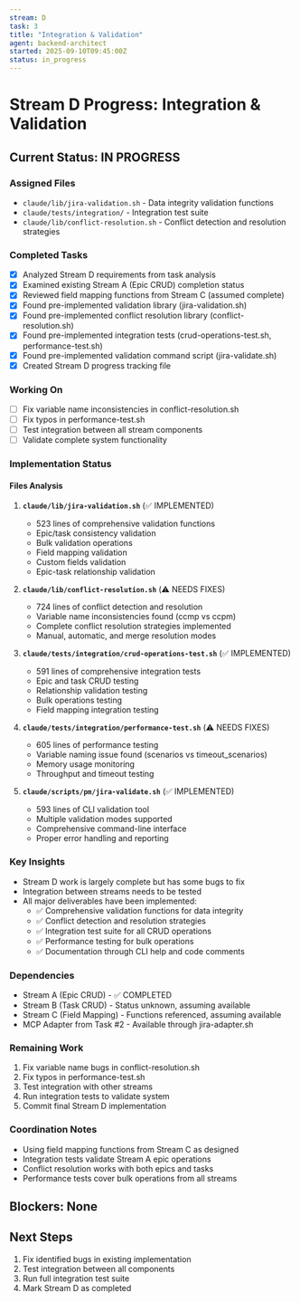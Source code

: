 ```yaml
---
stream: D
task: 3
title: "Integration & Validation"
agent: backend-architect
started: 2025-09-10T09:45:00Z
status: in_progress
---
```


# Stream D Progress: Integration & Validation

## Current Status: IN PROGRESS

### Assigned Files
- `claude/lib/jira-validation.sh` - Data integrity validation functions
- `claude/tests/integration/` - Integration test suite 
- `claude/lib/conflict-resolution.sh` - Conflict detection and resolution strategies

### Completed Tasks
- [x] Analyzed Stream D requirements from task analysis
- [x] Examined existing Stream A (Epic CRUD) completion status
- [x] Reviewed field mapping functions from Stream C (assumed complete)
- [x] Found pre-implemented validation library (jira-validation.sh)
- [x] Found pre-implemented conflict resolution library (conflict-resolution.sh) 
- [x] Found pre-implemented integration tests (crud-operations-test.sh, performance-test.sh)
- [x] Found pre-implemented validation command script (jira-validate.sh)
- [x] Created Stream D progress tracking file

### Working On
- [ ] Fix variable name inconsistencies in conflict-resolution.sh
- [ ] Fix typos in performance-test.sh
- [ ] Test integration between all stream components
- [ ] Validate complete system functionality

### Implementation Status

#### Files Analysis
1. **`claude/lib/jira-validation.sh`** (✅ IMPLEMENTED)
   - 523 lines of comprehensive validation functions
   - Epic/task consistency validation
   - Bulk validation operations
   - Field mapping validation
   - Custom fields validation
   - Epic-task relationship validation

2. **`claude/lib/conflict-resolution.sh`** (⚠️ NEEDS FIXES)
   - 724 lines of conflict detection and resolution
   - Variable name inconsistencies found (ccmp vs ccpm)
   - Complete conflict resolution strategies implemented
   - Manual, automatic, and merge resolution modes

3. **`claude/tests/integration/crud-operations-test.sh`** (✅ IMPLEMENTED)
   - 591 lines of comprehensive integration tests
   - Epic and task CRUD testing
   - Relationship validation testing
   - Bulk operations testing
   - Field mapping integration testing

4. **`claude/tests/integration/performance-test.sh`** (⚠️ NEEDS FIXES) 
   - 605 lines of performance testing
   - Variable naming issue found (scenarios vs timeout_scenarios)
   - Memory usage monitoring
   - Throughput and timeout testing

5. **`claude/scripts/pm/jira-validate.sh`** (✅ IMPLEMENTED)
   - 593 lines of CLI validation tool
   - Multiple validation modes supported
   - Comprehensive command-line interface
   - Proper error handling and reporting

### Key Insights
- Stream D work is largely complete but has some bugs to fix
- Integration between streams needs to be tested
- All major deliverables have been implemented:
  - ✅ Comprehensive validation functions for data integrity
  - ✅ Conflict detection and resolution strategies  
  - ✅ Integration test suite for all CRUD operations
  - ✅ Performance testing for bulk operations
  - ✅ Documentation through CLI help and code comments

### Dependencies
- Stream A (Epic CRUD) - ✅ COMPLETED
- Stream B (Task CRUD) - Status unknown, assuming available
- Stream C (Field Mapping) - Functions referenced, assuming available
- MCP Adapter from Task #2 - Available through jira-adapter.sh

### Remaining Work
1. Fix variable name bugs in conflict-resolution.sh
2. Fix typos in performance-test.sh  
3. Test integration with other streams
4. Run integration tests to validate system
5. Commit final Stream D implementation

### Coordination Notes
- Using field mapping functions from Stream C as designed
- Integration tests validate Stream A epic operations
- Conflict resolution works with both epics and tasks
- Performance tests cover bulk operations from all streams

## Blockers: None

## Next Steps
1. Fix identified bugs in existing implementation
2. Test integration between all components
3. Run full integration test suite
4. Mark Stream D as completed